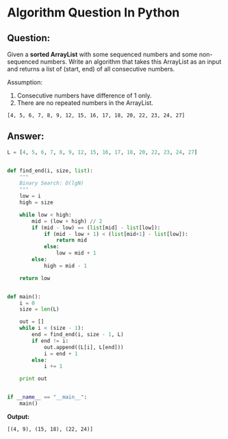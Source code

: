 Algorithm Question In Python
============================

## Question:

Given a **sorted ArrayList** with some sequenced numbers and some non-sequenced numbers.
Write an algorithm that takes this ArrayList as an input and returns a list of (start, end) of all consecutive numbers.

Assumption:

1. Consecutive numbers have difference of 1 only.
2. There are no repeated numbers in the ArrayList.


```
[4, 5, 6, 7, 8, 9, 12, 15, 16, 17, 18, 20, 22, 23, 24, 27]
```

## Answer:

```python
L = [4, 5, 6, 7, 8, 9, 12, 15, 16, 17, 18, 20, 22, 23, 24, 27]


def find_end(i, size, list):
    """
    Binary Search: O(lgN)
    """
    low = i
    high = size

    while low < high:
        mid = (low + high) // 2
        if (mid - low) == (list[mid] - list[low]):
            if (mid - low + 1) < (list[mid+1] - list[low]):
                return mid
            else:
                low = mid + 1
        else:
            high = mid - 1

    return low


def main():
    i = 0
    size = len(L)

    out = []
    while i < (size - 1):
        end = find_end(i, size - 1, L)
        if end != i:
            out.append((L[i], L[end]))
            i = end + 1
        else:
            i += 1

    print out


if __name__ == "__main__":
    main()
```

**Output:**

```
[(4, 9), (15, 18), (22, 24)]
```
